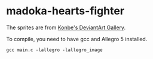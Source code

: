 # madoka-hearts-fighter

The sprites are from <a href="http://konbe.deviantart.com/gallery/">Konbe's DeviantArt Gallery</a>.

To compile, you need to have gcc and Allegro 5 installed.
```
gcc main.c -lallegro -lallegro_image
```


